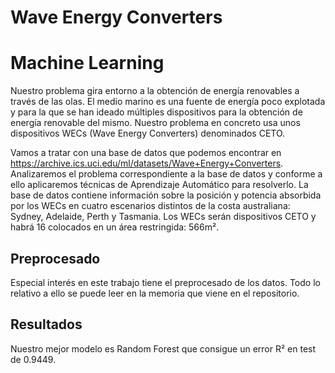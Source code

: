 # Wave Energy Converters
# Machine Learning
Nuestro problema gira entorno a la obtención de energı́a renovables a través de las olas. El medio marino es una fuente de energı́a poco explotada y para la que se han ideado múltiples dispositivos para la obtención de energı́a renovable del mismo. Nuestro problema en concreto usa unos dispositivos WECs (Wave Energy Converters) denominados CETO.

Vamos a tratar con una base de datos que podemos encontrar en https://archive.ics.uci.edu/ml/datasets/Wave+Energy+Converters. Analizaremos el problema correspondiente a la base de datos y conforme a ello aplicaremos técnicas de Aprendizaje Automático para resolverlo. La base de datos contiene información sobre la posición y potencia absorbida por los WECs en cuatro escenarios distintos de la costa australiana: Sydney, Adelaide, Perth y Tasmania. Los WECs serán dispositivos CETO y habrá 16 colocados en un área restringida: 566m².

## Preprocesado
Especial interés en este trabajo tiene el preprocesado de los datos. Todo lo relativo a ello se puede leer en la memoria que viene en el repositorio.

## Resultados
Nuestro mejor modelo es Random Forest que consigue un error R² en test de 0.9449.
